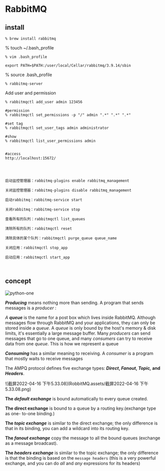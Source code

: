 # RabbitMQ

## install

```shell
% brew install rabbitmq
```



 % touch ~/.bash_profile

```shell
% vim .bash_profile 

export PATH=$PATH:/user/local/Cellar/rabbitmq/3.9.14/sbin

```

% source .bash_profile 

```shell
% rabbitmq-server
```



Add user and permission

```shell
% rabbitmqctl add_user admin 123456

#permission
% rabbitmqctl set_permissions -p "/" admin ".*" ".*" ".*"

#set tag
% rabbitmqctl set_user_tags admin administrator

#show 
% rabbitmqctl list_user_permissions admin   


#access
http://localhost:15672/  




启动监控管理器：rabbitmq-plugins enable rabbitmq_management

关闭监控管理器：rabbitmq-plugins disable rabbitmq_management

启动rabbitmq：rabbitmq-service start

关闭rabbitmq：rabbitmq-service stop

查看所有的队列：rabbitmqctl list_queues

清除所有的队列：rabbitmqctl reset

清除具体的某个队列：rabbitmqctl purge_queue queue_name

关闭应用：rabbitmqctl stop_app

启动应用：rabbitmqctl start_app



```



## concept



![python-one](RobbitMQ.assets/python-one.png)

***Producing*** means nothing more than sending. A program that sends messages is a *producer* :

*A **queue*** is the name for a post box which lives inside RabbitMQ. Although messages flow through RabbitMQ and your applications, they can only be stored inside a *queue*. A *queue* is only bound by the host's memory & disk limits, it's essentially a large message buffer. Many *producers* can send messages that go to one queue, and many *consumers* can try to receive data from one *queue*. This is how we represent a queue

***Consuming*** has a similar meaning to receiving. A *consumer* is a program that mostly waits to receive messages



The AMPQ protocol defines five exchange types: ***Direct*, *Fanout*, *Topic,* and *Headers***.

![截屏2022-04-16 下午5.33.08](RobbitMQ.assets/截屏2022-04-16 下午5.33.08.png)

**The *default exchange*** is bound automatically to every queue created.

**The direct exchange** is bound to a queue by a routing key.(exchange type as one- to-one binding.)

**The *topic exchange*** is similar to the direct exchange; the only difference is that in its binding, you can add a wildcard into its routing key.

**The *fanout exchange*** copy the message to all the bound queues (exchange as a message broadcast).

**The *headers exchange*** is similar to the topic exchange; the only difference is that the binding is based on
 the `message headers` (this is a very powerful exchange, and you can do *all* and *any* expressions for its headers)







